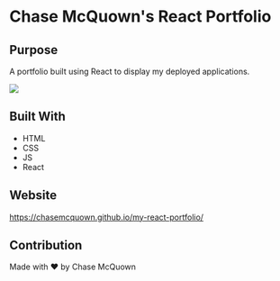 # Chase McQuown's React Portfolio

## Purpose

A portfolio built using React to display my deployed applications.

![](/src/assets/react-portfolio.png)

## Built With

- HTML
- CSS
- JS
- React

## Website

https://chasemcquown.github.io/my-react-portfolio/

## Contribution

Made with ❤️ by Chase McQuown
